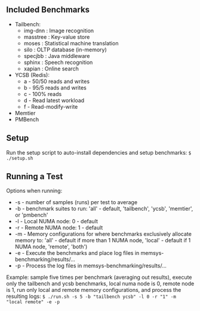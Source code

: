 ## Included Benchmarks
- Tailbench: 
  - img-dnn      : Image recognition
  - masstree     : Key-value store
  - moses        : Statistical machine translation
  - silo         : OLTP database (in-memory)
  - specjbb      : Java middleware
  - sphinx       : Speech recognition
  - xapian       : Online search
- YCSB (Redis):
  - a - 50/50 reads and writes
  - b - 95/5 reads and writes
  - c - 100% reads
  - d - Read latest workload
  - f - Read-modify-write
- Memtier
- PMBench


## Setup
Run the setup script to auto-install dependencies and setup benchmarks:
`$ ./setup.sh`

## Running a Test
Options when running:
- -s - number of samples (runs) per test to average
- -b - benchmark suites to run: 'all' - default, 'tailbench', 'ycsb', 'memtier', or 'pmbench'
- -l - Local NUMA node: 0 - default
- -r - Remote NUMA node: 1 - default
- -m - Memory configurations for where benchmarks exclusively allocate memory to: 'all' - default if more than 1 NUMA node, 'local' - default if 1 NUMA node, 'remote', 'both')
- -e - Execute the benchmarks and place log files in memsys-benchmarking/results/...
- -p - Process the log files in memsys-benchmarking/results/...

Example: sample five times per benchmark (averaging out results), execute only the tailbench and ycsb benchmarks, local numa node is 0, remote node is 1, run only local and remote memory configurations, and process the resulting logs:
`$ ./run.sh -s 5 -b "tailbench ycsb" -l 0 -r "1" -m "local remote" -e -p`
